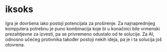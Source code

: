 # iksoks
Igra je dovršena iako postoji potencijala za proširenje. 
Za najnaprednijeg kompjutera potrebnu je puno kombinacija koje bi u konačnici bile vrmenski prezahtjevne za izvesti, pa se privremeno odustalo od te solucije.
Za AI, odnosno učećeg protivnika također postoji nekih ideja, pa je i ta solucija još otovrena.
